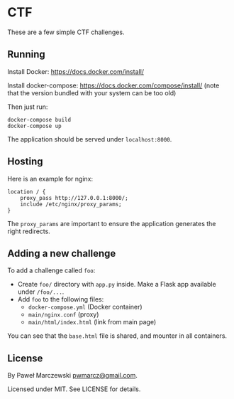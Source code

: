 # CTF

These are a few simple CTF challenges.

## Running

Install Docker: https://docs.docker.com/install/

Install docker-compose: https://docs.docker.com/compose/install/ (note that the version bundled with your system can be too old)

Then just run:

    docker-compose build
    docker-compose up

The application should be served under `localhost:8000`.

## Hosting

Here is an example for nginx:

```
location / {
    proxy_pass http://127.0.0.1:8000/;
    include /etc/nginx/proxy_params;
}
```

The `proxy_params` are important to ensure the application generates the right redirects.

## Adding a new challenge

To add a challenge called `foo`:

* Create `foo/` directory with `app.py` inside. Make a Flask app available under `/foo/...`.
* Add `foo` to the following files:
  * `docker-compose.yml` (Docker container)
  * `main/nginx.conf` (proxy)
  * `main/html/index.html` (link from main page)

You can see that the `base.html` file is shared, and mounter in all containers.

## License

By Paweł Marczewski <pwmarcz@gmail.com>.

Licensed under MIT. See LICENSE for details.
